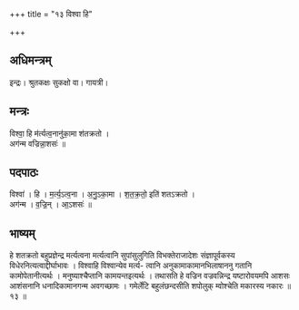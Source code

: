 +++
title = "१३ विश्वा हि"

+++
## अधिमन्त्रम्
इन्द्रः। श्रुतकक्षः सुकक्षो वा। गायत्री।

## मन्त्रः
विश्वा॒ हि म॑र्त्यत्व॒नानु॑का॒मा श॑तक्रतो ।  
अग॑न्म वज्रिन्ना॒शसः॑ ॥

## पदपाठः
विश्वा॑ । हि । म॒र्त्य॒ऽत्व॒ना । अ॒नु॒ऽका॒मा । श॒त॒क्र॒तो॒ इति॑ शतऽक्रतो ।  
अग॑न्म । व॒ज्रि॒न् । आ॒ऽशसः॑ ॥

## भाष्यम्
हे शतक्रतो बहुप्रज्ञेन्द्र मर्त्यत्वना मर्त्यत्वानि सुपांसुलुगिति विभक्तेराजादेशः संज्ञापूर्वकस्य विधेरनित्यत्वाद्दीर्घाभावः । विश्वाहि विश्वान्येव मर्त्य- त्वानि अनुकामाकामानभिलाषाननु गतानि कामोपेतानीत्यर्थः । मनुष्याश्चैप्तानि कामयन्तइत्यर्थः । तथासति हे वज्रिन वज्रवन्निन्द्र यष्टारोवयमपि आशसः आशंसनानि धनादिकामानगन्म अवगच्छामः । गमेर्लेटि बहुलंछन्दसीति शपोलुक् म्वोश्चेति मकारस्य नकारः ॥ १३ ॥